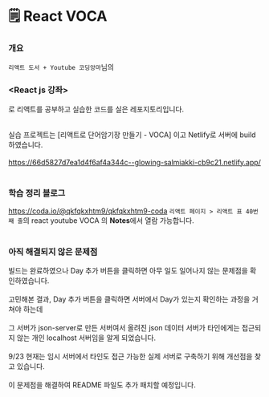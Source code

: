 # 🗒 React VOCA

### 개요
```리액트 도서 + Youtube 코딩앙마```님의 <h3><React js 강좌></h3>로 리액트를 공부하고 실습한 코드를 실은 레포지토리입니다. <br/><br/>

실습 프로젝트는 [리액트로 단어암기장 만들기 - VOCA] 이고 Netlify로 서버에 build하였습니다.<br/><br/>
https://66d5827d7ea1d4f6af4a344c--glowing-salmiakki-cb9c21.netlify.app/
<br/><br/>


### 학습 정리 블로그
https://coda.io/@qkfqkxhtm9/qkfqkxhtm9-coda
```리액트 페이지 > 리액트 표 40번째 줄```의 react youtube VOCA 의 <strong>Notes</strong>에서 열람 가능합니다.
<br/><br/>

### 아직 해결되지 않은 문제점
빌드는 완료하였으나 Day 추가 버튼을 클릭하면 아무 일도 일어나지 않는 문제점을 확인하였습니다. <br/> <br/>
고민해본 결과, Day 추가 버튼을 클릭하면 서버에서 Day가 있는지 확인하는 과정을 거쳐야 하는데<br/> <br/>
그 서버가 json-server로 만든 서버여서 올려진 json 데이터 서버가 타인에게는 접근되지 않는 개인 localhost 서버임을 알게 되었습니다.<br/> <br/>
9/23 현재는 임시 서버에서 타인도 접근 가능한 실제 서버로 구축하기 위해 개선점을 찾고 있습니다.<br/> <br/>
이 문제점을 해결하여 README 파일도 추가 패치할 예정입니다.
